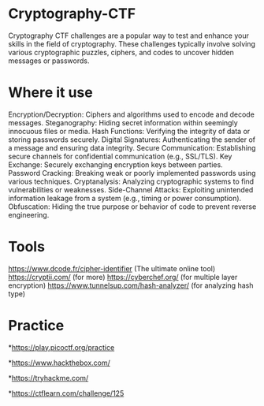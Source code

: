 # Cryptography-CTF
Cryptography CTF challenges are a popular way to test and enhance your skills in the field of cryptography. These challenges typically involve solving various cryptographic puzzles, ciphers, and codes to uncover hidden messages or passwords.
# Where it use
Encryption/Decryption: Ciphers and algorithms used to encode and decode messages.
Steganography: Hiding secret information within seemingly innocuous files or media.
Hash Functions: Verifying the integrity of data or storing passwords securely.
Digital Signatures: Authenticating the sender of a message and ensuring data integrity.
Secure Communication: Establishing secure channels for confidential communication (e.g., SSL/TLS).
Key Exchange: Securely exchanging encryption keys between parties.
Password Cracking: Breaking weak or poorly implemented passwords using various techniques.
Cryptanalysis: Analyzing cryptographic systems to find vulnerabilities or weaknesses.
Side-Channel Attacks: Exploiting unintended information leakage from a system (e.g., timing or power consumption).
Obfuscation: Hiding the true purpose or behavior of code to prevent reverse engineering.
# Tools
https://www.dcode.fr/cipher-identifier (The ultimate online tool)
https://cryptii.com/ (for more)
https://cyberchef.org/ (for multiple layer encryption)
https://www.tunnelsup.com/hash-analyzer/ (for analyzing hash type)
# Practice 
*https://play.picoctf.org/practice

*https://www.hackthebox.com/

*https://tryhackme.com/

*https://ctflearn.com/challenge/125
